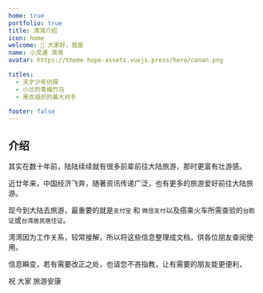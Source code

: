 ```yaml
---
home: true
portfolio: true
title: 湾湾介绍
icon: home
welcome: 👋 大家好，我是
name: 小灵通 湾湾
avatar: https://theme-hope-assets.vuejs.press/hero/conan.png

titles:
  - 天才少年侦探
  - 小兰的青梅竹马
  - 黑衣组织的最大对手

footer: false
---
```


## 介绍

其实在数十年前，陆陆续续就有很多前辈前往大陆旅游，那时更富有壮游感。

近廿年来，中国经济飞奔，随著资讯传递广泛，也有更多的旅游爱好前往大陆旅游。

现今到大陆去旅游，最重要的就是`支付宝` 和 `微信支付`以及搭乘火车所需查验的`台胞证`或`台湾居民居住证`。

湾湾因为工作关系，较常接解，所以将这些信息整理成文档，供各位朋友查阅使用。

信息瞬变，若有需要改正之处，也请您不吝指教，让有需要的朋友能更便利，

祝 大家 旅游安康
